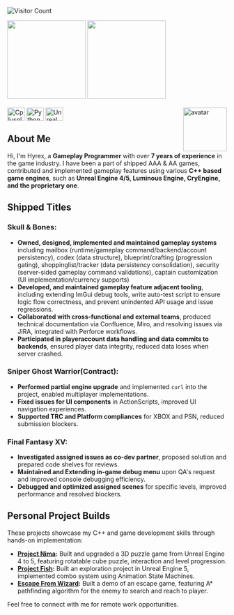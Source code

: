 ![Visitor Count](https://komarev.com/ghpvc/?username=hchia93)

<div>
  <img height="180em" src="https://github-readme-stats.vercel.app/api?show_icons=true&icon_color=AAADFF&bg_color=282a36&title_color=AAEDFF&text_color=fff&username=hchia93" />
  <img height="180em" src="https://github-readme-stats.vercel.app/api/top-langs/?layout=compact&bg_color=282a36&title_color=AAEDFF&text_color=fff&username=hchia93" />
</div>

<div style="display: inline_block"><br>
  <img align="center" alt="Cplusplus" height="30" width="40" src="https://cdn.jsdelivr.net/gh/devicons/devicon/icons/cplusplus/cplusplus-original.svg" width="40" height="40"/>
  <img align="center" alt="Python" height="30" width="40" src="https://cdn.jsdelivr.net/gh/devicons/devicon@latest/icons/python/python-original.svg" width="40" height="40"/>
  <img align="center" alt="Unreal" height="30" width="40" src="https://cdn.jsdelivr.net/gh/devicons/devicon@latest/icons/unrealengine/unrealengine-original.svg" width="40" height="40"/>
  <img align="right" alt="avatar" width="100em" src="https://avatars.githubusercontent.com/u/10288953">
</div>

## About Me

Hi, I'm Hyrex, a **Gameplay Programmer** with over **7 years of experience** in the game industry.
I have been a part of shipped AAA & AA games, contributed and implemented gameplay features using various **C++ based game engines**, such as **Unreal Engine 4/5, Luminous Engine, CryEngine, and the proprietary one**. 

## Shipped Titles
### Skull & Bones: 
* **Owned, designed, implemented and maintained gameplay systems** including mailbox (runtime/gameplay command/backend/account persistency), codex (data structure), blueprint/crafting (progression gating), shoppinglist/tracker (data persistency consolidation), security (server-sided gameplay command validations), captain customization (UI implementation/currency supports)
* **Developed, and maintained gameplay feature adjacent tooling**, including extending ImGui debug tools, write auto-test script to ensure logic flow correctness, and prevent unindented API usage and issue regressions.
* **Collaborated with cross-functional and external teams**, produced technical documentation via Confluence, Miro, and resolving issues via JIRA, integrated with Perforce workflows.
* **Participated in playeraccount data handling and data commits to backends**, ensured player data integrity, reduced data loses when server crashed.
  
### Sniper Ghost Warrior(Contract):
* **Performed partial engine upgrade** and implemented `curl` into the project, enabled multiplayer implementations.
* **Fixed issues for UI components** in ActionScripts, improved UI navigation experiences.
* **Supported TRC and Platform compliances** for XBOX and PSN, reduced submission blockers.

### Final Fantasy XV: 
* **Investigated assigned issues as co-dev partner**, proposed solution and prepared code shelves for reviews.
* **Maintained and Extending in-game debug menu** upon QA's request and improved console debugging efficiency.
* **Debugged and optimized assigned scenes** for specific levels, improved performance and resolved blockers.
      
## Personal Project Builds
These projects showcase my C++ and game development skills through hands-on implementation:
* **[Project Nima](https://drive.google.com/file/d/1aHa33I2-znXrFd1QMnyLHrO3xCOqvIcn/view?usp=drive_link):** Built and upgraded a 3D puzzle game from Unreal Engine 4 to 5, featuring rotatable cube puzzle, interaction and level progression.
* **[Project Fish](https://drive.google.com/file/d/17hUXWRPUCUvkPjyif2EEIAQLEkhOZqwK/view?usp=drive_link):** Built an exploration project in Unreal Engine 5, implemented combo system using Animation State Machines.
* **[Escape From Wizard](https://github.com/hchia93/escape-from-wizard):** Built a demo of an escape game, featuring A* pathfinding algorithm for the enemy to search and reach to player.

Feel free to connect with me for remote work opportunities.

